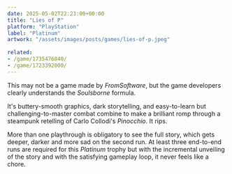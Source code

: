 ```yaml
---
date: 2025-05-02T22:23:00+00:00
title: "Lies of P"
platform: "PlayStation"
label: "Platinum"
artwork: "/assets/images/posts/games/lies-of-p.jpeg"
    
related:
- /game/1735476840/
- /game/1723392000/
---
```


This may not be a game made by *FromSoftware*, but the game developers clearly understands the *Soulsborne* formula.

It's buttery-smooth graphics, dark storytelling, and easy-to-learn but challenging-to-master combat combine to make a brilliant romp through a steampunk retelling of Carlo Collodi's *Pinocchio*. It rips.

More than one playthrough is obligatory to see the full story, which gets deeper, darker and more sad on the second run. At least three end-to-end runs are required for this *Platinum* trophy but with the incremental unveiling of the story and with the satisfying gameplay loop, it never feels like a chore.